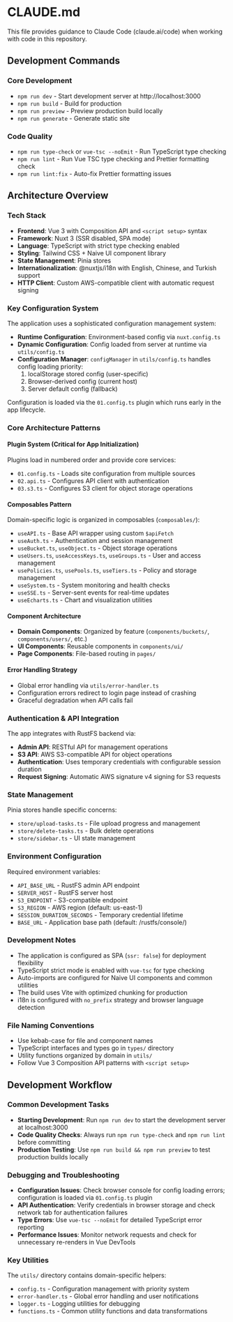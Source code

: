 # CLAUDE.md

This file provides guidance to Claude Code (claude.ai/code) when working with code in this repository.

## Development Commands

### Core Development

- `npm run dev` - Start development server at http://localhost:3000
- `npm run build` - Build for production
- `npm run preview` - Preview production build locally
- `npm run generate` - Generate static site

### Code Quality

- `npm run type-check` or `vue-tsc --noEmit` - Run TypeScript type checking
- `npm run lint` - Run Vue TSC type checking and Prettier formatting check
- `npm run lint:fix` - Auto-fix Prettier formatting issues

## Architecture Overview

### Tech Stack

- **Frontend**: Vue 3 with Composition API and `<script setup>` syntax
- **Framework**: Nuxt 3 (SSR disabled, SPA mode)
- **Language**: TypeScript with strict type checking enabled
- **Styling**: Tailwind CSS + Naive UI component library
- **State Management**: Pinia stores
- **Internationalization**: @nuxtjs/i18n with English, Chinese, and Turkish support
- **HTTP Client**: Custom AWS-compatible client with automatic request signing

### Key Configuration System

The application uses a sophisticated configuration management system:

- **Runtime Configuration**: Environment-based config via `nuxt.config.ts`
- **Dynamic Configuration**: Config loaded from server at runtime via `utils/config.ts`
- **Configuration Manager**: `configManager` in `utils/config.ts` handles config loading priority:
  1. localStorage stored config (user-specific)
  2. Browser-derived config (current host)
  3. Server default config (fallback)

Configuration is loaded via the `01.config.ts` plugin which runs early in the app lifecycle.

### Core Architecture Patterns

#### Plugin System (Critical for App Initialization)

Plugins load in numbered order and provide core services:

- `01.config.ts` - Loads site configuration from multiple sources
- `02.api.ts` - Configures API client with authentication
- `03.s3.ts` - Configures S3 client for object storage operations

#### Composables Pattern

Domain-specific logic is organized in composables (`composables/`):

- `useAPI.ts` - Base API wrapper using custom `$apiFetch`
- `useAuth.ts` - Authentication and session management
- `useBucket.ts`, `useObject.ts` - Object storage operations
- `useUsers.ts`, `useAccessKeys.ts`, `useGroups.ts` - User and access management
- `usePolicies.ts`, `usePools.ts`, `useTiers.ts` - Policy and storage management
- `useSystem.ts` - System monitoring and health checks
- `useSSE.ts` - Server-sent events for real-time updates
- `useEcharts.ts` - Chart and visualization utilities

#### Component Architecture

- **Domain Components**: Organized by feature (`components/buckets/`, `components/users/`, etc.)
- **UI Components**: Reusable components in `components/ui/`
- **Page Components**: File-based routing in `pages/`

#### Error Handling Strategy

- Global error handling via `utils/error-handler.ts`
- Configuration errors redirect to login page instead of crashing
- Graceful degradation when API calls fail

### Authentication & API Integration

The app integrates with RustFS backend via:

- **Admin API**: RESTful API for management operations
- **S3 API**: AWS S3-compatible API for object operations
- **Authentication**: Uses temporary credentials with configurable session duration
- **Request Signing**: Automatic AWS signature v4 signing for S3 requests

### State Management

Pinia stores handle specific concerns:

- `store/upload-tasks.ts` - File upload progress and management
- `store/delete-tasks.ts` - Bulk delete operations
- `store/sidebar.ts` - UI state management

### Environment Configuration

Required environment variables:

- `API_BASE_URL` - RustFS admin API endpoint
- `SERVER_HOST` - RustFS server host
- `S3_ENDPOINT` - S3-compatible endpoint
- `S3_REGION` - AWS region (default: us-east-1)
- `SESSION_DURATION_SECONDS` - Temporary credential lifetime
- `BASE_URL` - Application base path (default: /rustfs/console/)

### Development Notes

- The application is configured as SPA (`ssr: false`) for deployment flexibility
- TypeScript strict mode is enabled with `vue-tsc` for type checking
- Auto-imports are configured for Naive UI components and common utilities
- The build uses Vite with optimized chunking for production
- i18n is configured with `no_prefix` strategy and browser language detection

### File Naming Conventions

- Use kebab-case for file and component names
- TypeScript interfaces and types go in `types/` directory
- Utility functions organized by domain in `utils/`
- Follow Vue 3 Composition API patterns with `<script setup>`

## Development Workflow

### Common Development Tasks

- **Starting Development**: Run `npm run dev` to start the development server at localhost:3000
- **Code Quality Checks**: Always run `npm run type-check` and `npm run lint` before committing
- **Production Testing**: Use `npm run build && npm run preview` to test production builds locally

### Debugging and Troubleshooting

- **Configuration Issues**: Check browser console for config loading errors; configuration is loaded via `01.config.ts` plugin
- **API Authentication**: Verify credentials in browser storage and check network tab for authentication failures
- **Type Errors**: Use `vue-tsc --noEmit` for detailed TypeScript error reporting
- **Performance Issues**: Monitor network requests and check for unnecessary re-renders in Vue DevTools

### Key Utilities

The `utils/` directory contains domain-specific helpers:

- `config.ts` - Configuration management with priority system
- `error-handler.ts` - Global error handling and user notifications
- `logger.ts` - Logging utilities for debugging
- `functions.ts` - Common utility functions and data transformations
